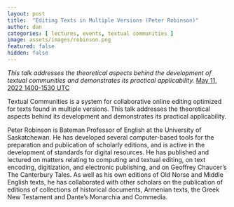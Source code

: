```yaml
---
layout: post
title:  "Editing Texts in Multiple Versions (Peter Robinson)"
author: dan
categories: [ lectures, events, textual communities ]
image: assets/images/robinson.png
featured: false
hidden: false
---
```


<i>This talk addresses the theoretical aspects behind the development of textual communities and demonstrates its practical applicability.</i> [May 11, 2022 1400-1530 UTC](https://www.timeanddate.com/worldclock/meetingdetails.html?year=2022&month=5&day=11&hour=14&min=0&sec=0&p1=137&p2=75&p3=179&p4=136&p5=195&p6=53&p7=771&p8=196&p9=240&p10=264)

Textual Communities is a system for collaborative online editing optimized for texts found in multiple versions. This talk addresses the theoretical aspects behind its development and demonstrates its practical applicability.

Peter Robinson is Bateman Professor of English at the University of Saskatchewan. He has developed several computer-based tools for the preparation and publication of scholarly editions, and is active in the development of standards for digital resources. He has published and lectured on matters relating to computing and textual editing, on text encoding, digitization, and electronic publishing, and on Geoffrey Chaucer’s The Canterbury Tales. As well as his own editions of Old Norse and Middle English texts, he has collaborated with other scholars on the publication of editions of collections of historical documents, Armenian texts, the Greek New Testament and Dante’s Monarchia and Commedia.